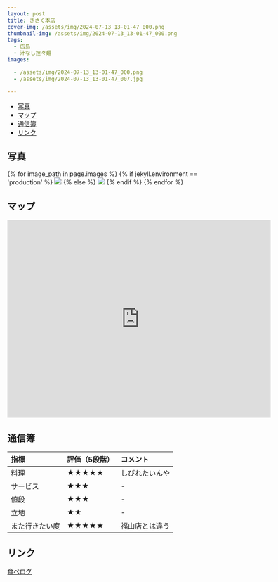 ```yaml
---
layout: post
title: きさく本店
cover-img: /assets/img/2024-07-13_13-01-47_000.png
thumbnail-img: /assets/img/2024-07-13_13-01-47_000.png
tags:
  - 広島
  - 汁なし担々麺
images:  

  - /assets/img/2024-07-13_13-01-47_000.png
  - /assets/img/2024-07-13_13-01-47_007.jpg

---
```


<!-- TOC -->

- [写真](#写真)
- [マップ](#マップ)
- [通信簿](#通信簿)
- [リンク](#リンク)

<!-- /TOC -->

## 写真

{% for image_path in page.images %}
{% if jekyll.environment == 'production' %}
<img src="https://raw.githubusercontent.com/taira1117/fukuyama_izakaya/master/{{ image_path }}">
{% else %}
<img src="{{ image_path }}">
{% endif %}
{% endfor %}

## マップ

<iframe src="https://www.google.com/maps/embed?pb=!1m14!1m8!1m3!1d13170.999704213595!2d132.4408454!3d34.3822801!3m2!1i1024!2i768!4f13.1!3m3!1m2!1s0x355aa25b03c95555%3A0x93870a5bc1417d70!2z5rGB44Gq44GX5ouF5ouF6bq6IOOBjeOBleOBjw!5e0!3m2!1sja!2sjp!4v1721921591609!5m2!1sja!2sjp" width="600" height="450" style="border:0;" allowfullscreen="" loading="lazy" referrerpolicy="no-referrer-when-downgrade"></iframe>

## 通信簿

| 指標 | 評価（5段階） | コメント |
| :------ |:--- | :--- |
| 料理 | ★★★★★ | しびれたいんや |
| サービス | ★★★ | - |
| 値段 | ★★★ | - |
| 立地 | ★★ | - |
| また行きたい度 | ★★★★★ | 福山店とは違う |

## リンク

[食べログ](https://tabelog.com/hiroshima/A3401/A340120/34000159/)